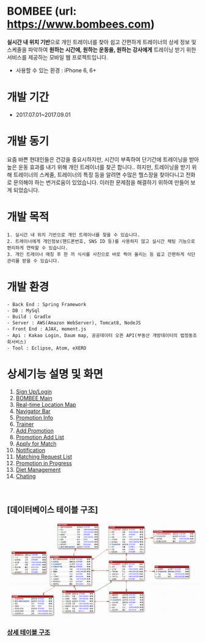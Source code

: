# BOMBEE (url: https://www.bombees.com)

**실시간 내 위치 기반**으로 개인 트레이너를 찾아 쉽고 간편하게 트레이너의 상세 정보 및 스케줄을 파악하여
**원하는 시간에, 원하는 운동을, 원하는 강사에게** 트레이닝 받기 위한 서비스를 제공하는 모바일 웹 프로젝트입니다.

- 사용할 수 있는 환경 : iPhone 6, 6+

# 개발 기간

- 2017.07.01~2017.09.01

# 개발 동기

요즘 바쁜 현대인들은 건강을 중요시하지만, 시간이 부족하여 단기간에 트레이닝을 받아 높은 운동 효과를 내기 위해 개인 트레이너를 찾곤 합니다..
하지만, 트레이닝을 받기 위해 트레이너의 스케줄, 트레이너의 특징 등을 알려면 수많은 헬스장을 찾아다니고 전화로 문의해야 하는 번거로움이 있었습니다.
이러한 문제점을 해결하기 위하여 만들어 보게 되었습니다.

# 개발 목적
```
1. 실시간 내 위치 기반으로 개인 트레이너를 찾을 수 있습니다.
2. 트레이너에게 개인정보(핸드폰번호, SNS ID 등)를 사용하지 않고 실시간 채팅 기능으로 편리하게 연락할 수 있습니다.
3. 개인 트레이너 매칭 후 한 끼 식사를 사진으로 바로 찍어 올리는 등 쉽고 간편하게 식단 관리를 받을 수 있습니다.
 ```
 # 개발 환경
 ```
- Back End : Spring Framework
- DB : MySql
- Build : Gradle
- Server : AWS(Amazon WebServer), Tomcat8, NodeJS
- Front End : AJAX, moment.js
- Api : Kakao Login, Daum map, 공공데이터 오픈 API(부동산 개방데이터의 법정동조회서비스)
- Tool : Eclipse, Atom, eXERD
```
# 상세기능 설명 및 화면

1. [Sign Up/Login](./Readme/Page/Sing_Up_Login.md)<br>
2. [BOMBEE Main](./Readme/Page/BOMBEE_Main.md)<br>
3. [Real-time Location Map](./Readme/Page/Real-time_Location_Map.md)<br>
4. [Navigator Bar](./Readme/Page/Navigator_Bar.md)<br>
5. [Promotion Info](./Readme/Page/Promotion_Info.md)<br>
6. [Trainer](./Readme/Page/Trainer.md)<br>
7. [Add Promotion](./Readme/Page/Add_Promotion.md)<br>
8. [Promotion Add List](./Readme/Page/Promotion_Add_List.md)<br>
9. [Apply for Match](./Readme/Page/Apply_for_Match.md)<br>
10. [Notification](./Readme/Page/Notification.md)<br>
11. [Matching Request List](./Readme/Page/Matching_Request_List.md)<br>
12. [Promotion in Progress](./Readme/Page/Promotion_in_Progress.md)<br>
13. [Diet Management](./Readme/Page/Diet_Management.md)<br>
14. [Chating](./Readme/Page/Chating.md)<br>
<br><br>

## [데이터베이스 테이블 구조]<br>

<img src="./Readme/Image/테이블구조1.PNG"><br>

### [상세 테이블 구조](./Readme/database/readme.md)
